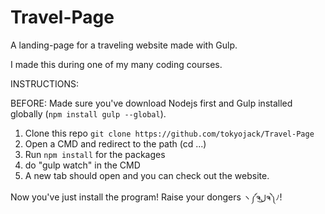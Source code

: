 # Travel-Page
A landing-page for a traveling website made with Gulp.

I made this during one of my many coding courses.

INSTRUCTIONS:

BEFORE: Made sure you've download Nodejs first and Gulp installed globally (```npm install gulp --global```).

1. Clone this repo ```git clone https://github.com/tokyojack/Travel-Page```
2. Open a CMD and redirect to the path (cd ...)
3. Run ```npm install``` for the packages
4. do "gulp watch" in the CMD
5. A new tab should open and you can check out the website.

Now you've just install the program! Raise your dongers ```ヽ༼ຈل͜ຈ༽ﾉ```!
